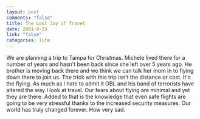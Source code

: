 ```yaml
--- 
layout: post
comments: "false"
title: The Lost Joy of Travel
date: 2001-9-23
link: "false"
categories: life
---
```

We are planning a trip to Tampa for Christmas. Michele lived there for a number of years and hasn't been back since she left over 5 years ago. He brother is moving back there and we think we can talk her mom in to flying down there to join us. The trick with this trip isn't the distance or cost. It's the flying. As much as I hate to admit it OBL and his band of terrorists have altered the way I look at travel. Our fears about flying are minimal and yet they are there. Added to that is the knowledge that even safe flights are going to be very stressful thanks to the increased security measures. Our world has truly changed forever. How very sad.
